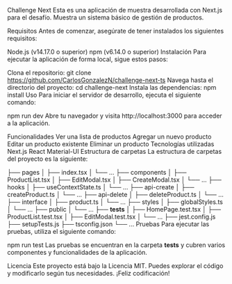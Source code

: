 Challenge Next
Esta es una aplicación de muestra desarrollada con Next.js para el desafío. Muestra un sistema básico de gestión de productos.

Requisitos
Antes de comenzar, asegúrate de tener instalados los siguientes requisitos:

Node.js (v14.17.0 o superior)
npm (v6.14.0 o superior)
Instalación
Para ejecutar la aplicación de forma local, sigue estos pasos:

Clona el repositorio: git clone https://github.com/CarlosGonzalezN/challenge-next-ts
Navega hasta el directorio del proyecto: cd challenge-next
Instala las dependencias: npm install
Uso
Para iniciar el servidor de desarrollo, ejecuta el siguiente comando:

npm run dev
Abre tu navegador y visita http://localhost:3000 para acceder a la aplicación.

Funcionalidades
Ver una lista de productos
Agregar un nuevo producto
Editar un producto existente
Eliminar un producto
Tecnologías utilizadas
Next.js
React
Material-UI
Estructura de carpetas
La estructura de carpetas del proyecto es la siguiente:

├── pages
│ ├── index.tsx
│ └── ...
├── components
│ ├── ProductList.tsx
│ ├── EditModal.tsx
│ ├── CreateModal.tsx
│ └── ...
├── hooks
│ ├── useContextState.ts
│ └── ...
├── api-create
│ ├── createProduct.ts
│ └── ...
├── api-delete
│ ├── deleteProduct.ts
│ └── ...
├── interface
│ ├── product.ts
│ └── ...
├── styles
│ ├── globalStyles.ts
│ └── ...
├── public
│ └── ...
├── **tests**
│ ├── HomePage.test.tsx
│ ├── ProductList.test.tsx
│ ├── EditModal.test.tsx
│ └── ...
├── jest.config.js
├── setupTests.js
├── tsconfig.json
└── ...
Pruebas
Para ejecutar las pruebas, utiliza el siguiente comando:

npm run test
Las pruebas se encuentran en la carpeta **tests** y cubren varios componentes y funcionalidades de la aplicación.

Licencia
Este proyecto está bajo la Licencia MIT. Puedes explorar el código y modificarlo según tus necesidades. ¡Feliz codificación!

